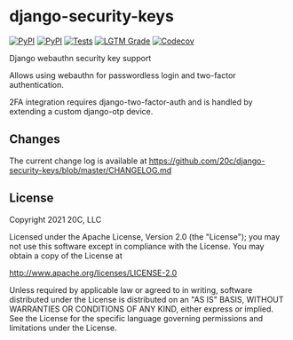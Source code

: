 
# django-security-keys

[![PyPI](https://img.shields.io/pypi/v/django-security-keys.svg?maxAge=60)](https://pypi.python.org/pypi/django-security-keys)
[![PyPI](https://img.shields.io/pypi/pyversions/django-security-keys.svg?maxAge=600)](https://pypi.python.org/pypi/django-security-keys)
[![Tests](https://github.com/20c/django-security-keys/workflows/tests/badge.svg)](https://github.com/20c/django-security-keys)
[![LGTM Grade](https://img.shields.io/lgtm/grade/python/github/20c/django-security-keys)](https://lgtm.com/projects/g/20c/django-security-keys/alerts/)
[![Codecov](https://img.shields.io/codecov/c/github/20c/django-security-keys/master.svg)](https://codecov.io/github/20c/django-security-keys)

Django webauthn security key support

Allows using webauthn for passwordless login and two-factor authentication.

2FA integration requires django-two-factor-auth and is handled by extending a custom django-otp device.

## Changes

The current change log is available at <https://github.com/20c/django-security-keys/blob/master/CHANGELOG.md>

## License

Copyright 2021 20C, LLC

Licensed under the Apache License, Version 2.0 (the "License");
you may not use this software except in compliance with the License.
You may obtain a copy of the License at

   http://www.apache.org/licenses/LICENSE-2.0

Unless required by applicable law or agreed to in writing, software
distributed under the License is distributed on an "AS IS" BASIS,
WITHOUT WARRANTIES OR CONDITIONS OF ANY KIND, either express or implied.
See the License for the specific language governing permissions and
limitations under the License.

